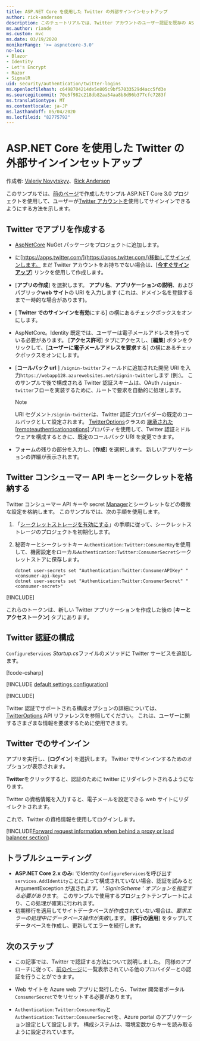 ```yaml
---
title: ASP.NET Core を使用した Twitter の外部サインインセットアップ
author: rick-anderson
description: このチュートリアルでは、Twitter アカウントのユーザー認証を既存の ASP.NET Core アプリに統合する方法について説明します。
ms.author: riande
ms.custom: mvc
ms.date: 03/19/2020
monikerRange: '>= aspnetcore-3.0'
no-loc:
- Blazor
- Identity
- Let's Encrypt
- Razor
- SignalR
uid: security/authentication/twitter-logins
ms.openlocfilehash: c6498704214de5e805c9bf57033529d4acc5fd3e
ms.sourcegitcommit: 70e5f982c218db82aa54aa8b8d96b377cfc7283f
ms.translationtype: MT
ms.contentlocale: ja-JP
ms.lasthandoff: 05/04/2020
ms.locfileid: "82775792"
---
```

# <a name="twitter-external-sign-in-setup-with-aspnet-core"></a>ASP.NET Core を使用した Twitter の外部サインインセットアップ

作成者: [Valeriy Novytskyy](https://github.com/01binary)、[Rick Anderson](https://twitter.com/RickAndMSFT)

このサンプルでは、[前のページ](xref:security/authentication/social/index)で作成したサンプル ASP.NET Core 3.0 プロジェクトを使用して、ユーザーが[Twitter アカウントを](https://dev.twitter.com/web/sign-in/desktop-browser)使用してサインインできるようにする方法を示します。

## <a name="create-the-app-in-twitter"></a>Twitter でアプリを作成する

* [AspNetCore](https://www.nuget.org/packages/Microsoft.AspNetCore.Authentication.Twitter/3.0.0) NuGet パッケージをプロジェクトに追加します。

* に[https://apps.twitter.com/](https://apps.twitter.com/)移動してサインインします。 まだ Twitter アカウントをお持ちでない場合は、[**[今すぐサインアップ](https://twitter.com/signup)**] リンクを使用して作成します。

* [**アプリの作成**] を選択します。 **アプリ名**、**アプリケーションの説明**、およびパブリック**web サイト**の URI を入力します (これは、ドメイン名を登録するまで一時的な場合があります)。

* [ **Twitter でのサインインを有効**にする] の横にあるチェックボックスをオンにします。

* AspNetCore。Identity 既定では、ユーザーは電子メールアドレスを持っている必要があります。 [**アクセス許可**] タブにアクセスし、[**編集**] ボタンをクリックして、[**ユーザーに電子メールアドレスを要求**する] の横にあるチェックボックスをオンにします。

* [**コールバック url** ] `/signin-twitter`フィールドに追加された開発 URI を入力`https://webapp128.azurewebsites.net/signin-twitter`します (例:)。 このサンプルで後で構成される Twitter 認証スキームは、OAuth `/signin-twitter`フローを実装するために、ルートで要求を自動的に処理します。

  > [!NOTE]
  > URI セグメント`/signin-twitter`は、Twitter 認証プロバイダーの既定のコールバックとして設定されます。 [TwitterOptions](/dotnet/api/microsoft.aspnetcore.authentication.twitter.twitteroptions)クラスの [継承された[remoteauthenticationoptions]](/dotnet/api/microsoft.aspnetcore.authentication.remoteauthenticationoptions.callbackpath)プロパティを使用して、Twitter 認証ミドルウェアを構成するときに、既定のコールバック URI を変更できます。

* フォームの残りの部分を入力し、[**作成**] を選択します。 新しいアプリケーションの詳細が表示されます。

## <a name="store-the-twitter-consumer-api-key-and-secret"></a>Twitter コンシューマー API キーとシークレットを格納する

Twitter コンシューマー API キーや secret [Manager](xref:security/app-secrets)とシークレットなどの機微な設定を格納します。 このサンプルでは、次の手順を使用します。

1. 「[シークレットストレージを有効にする](xref:security/app-secrets#enable-secret-storage)」の手順に従って、シークレットストレージのプロジェクトを初期化します。
1. 秘密キーとシークレットキー `Authentication:Twitter:ConsumerKey`を使用して、機密設定をローカル`Authentication:Twitter:ConsumerSecret`シークレットストアに保存します。

    ```dotnetcli
    dotnet user-secrets set "Authentication:Twitter:ConsumerAPIKey" "<consumer-api-key>"
    dotnet user-secrets set "Authentication:Twitter:ConsumerSecret" "<consumer-secret>"
    ```

[!INCLUDE[](~/includes/environmentVarableColon.md)]

これらのトークンは、新しい Twitter アプリケーションを作成した後の [**キーとアクセストークン**] タブにあります。

## <a name="configure-twitter-authentication"></a>Twitter 認証の構成

`ConfigureServices` *Startup.cs*ファイルのメソッドに Twitter サービスを追加します。

[!code-csharp[](~/security/authentication/social/social-code/3.x/StartupTwitter3x.cs?name=snippet&highlight=10-15)]

[!INCLUDE [default settings configuration](includes/default-settings.md)]

[!INCLUDE[](includes/chain-auth-providers.md)]

Twitter 認証でサポートされる構成オプションの詳細については、 [TwitterOptions](/dotnet/api/microsoft.aspnetcore.builder.twitteroptions) API リファレンスを参照してください。 これは、ユーザーに関するさまざまな情報を要求するために使用できます。

## <a name="sign-in-with-twitter"></a>Twitter でのサインイン

アプリを実行し、[**ログイン**] を選択します。 Twitter でサインインするためのオプションが表示されます。

**Twitter**をクリックすると、認証のために twitter にリダイレクトされるようになります。

Twitter の資格情報を入力すると、電子メールを設定できる web サイトにリダイレクトされます。

これで、Twitter の資格情報を使用してログインします。

[!INCLUDE[Forward request information when behind a proxy or load balancer section](includes/forwarded-headers-middleware.md)]

<!-- 
### React to cancel Authorize External sign-in
Twitter doesn't support AccessDeniedPath
Rather in the twitter setup, you can provide an External sign-in homepage. The external sign-in homepage doesn't support localhost. Tested with https://cors3.azurewebsites.net/ and that works.
-->

## <a name="troubleshooting"></a>トラブルシューティング

* **ASP.NET Core 2.x のみ:** でIdentity `ConfigureServices`を呼び出す`services.AddIdentity`ことによって構成されていない場合、認証を試みると ArgumentException が返され*ます。 ' SignInScheme ' オプションを指定する必要があり*ます。 このサンプルで使用するプロジェクトテンプレートにより、この処理が確実に行われます。
* 初期移行を適用してサイトデータベースが作成されていない場合は、*要求エラーの処理中にデータベース操作が失敗*します。 [**移行の適用**] をタップしてデータベースを作成し、更新してエラーを続行します。

## <a name="next-steps"></a>次のステップ

* この記事では、Twitter で認証する方法について説明しました。 同様のアプローチに従って、[前のページ](xref:security/authentication/social/index)に一覧表示されている他のプロバイダーとの認証を行うことができます。

* Web サイトを Azure web アプリに発行したら、Twitter 開発者ポータル`ConsumerSecret`でをリセットする必要があります。

* `Authentication:Twitter:ConsumerKey`と`Authentication:Twitter:ConsumerSecret`を、Azure portal のアプリケーション設定として設定します。 構成システムは、環境変数からキーを読み取るように設定されています。
